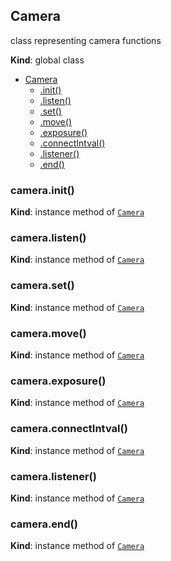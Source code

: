 <a name="Camera"></a>

## Camera
class representing camera functions

**Kind**: global class  

* [Camera](#Camera)
    * [.init()](#Camera+init)
    * [.listen()](#Camera+listen)
    * [.set()](#Camera+set)
    * [.move()](#Camera+move)
    * [.exposure()](#Camera+exposure)
    * [.connectIntval()](#Camera+connectIntval)
    * [.listener()](#Camera+listener)
    * [.end()](#Camera+end)

<a name="Camera+init"></a>

### camera.init()
**Kind**: instance method of [<code>Camera</code>](#Camera)  
<a name="Camera+listen"></a>

### camera.listen()
**Kind**: instance method of [<code>Camera</code>](#Camera)  
<a name="Camera+set"></a>

### camera.set()
**Kind**: instance method of [<code>Camera</code>](#Camera)  
<a name="Camera+move"></a>

### camera.move()
**Kind**: instance method of [<code>Camera</code>](#Camera)  
<a name="Camera+exposure"></a>

### camera.exposure()
**Kind**: instance method of [<code>Camera</code>](#Camera)  
<a name="Camera+connectIntval"></a>

### camera.connectIntval()
**Kind**: instance method of [<code>Camera</code>](#Camera)  
<a name="Camera+listener"></a>

### camera.listener()
**Kind**: instance method of [<code>Camera</code>](#Camera)  
<a name="Camera+end"></a>

### camera.end()
**Kind**: instance method of [<code>Camera</code>](#Camera)  

